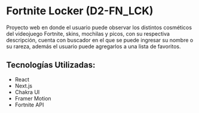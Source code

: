 # Fortnite Locker (D2-FN_LCK)
Proyecto web en donde el usuario puede observar los distintos cosméticos del videojuego Fortnite, skins, mochilas y picos, con su respectiva descripción, cuenta con buscador en el que se puede ingresar su nombre o su rareza, además el usuario puede agregarlos a una lista de favoritos.

## Tecnologías Utilizadas:
- React
- Next.js
- Chakra UI
- Framer Motion
- Fortnite API
